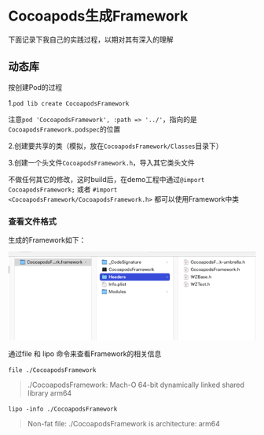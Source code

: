 # Cocoapods生成Framework

下面记录下我自己的实践过程，以期对其有深入的理解



## 动态库

按创建Pod的过程

1.`pod lib create CocoapodsFramework`

注意`pod 'CocoapodsFramework', :path => '../'`，指向的是`CocoapodsFramework.podspec`的位置



2.创建要共享的类（模拟，放在`CocoapodsFramework/Classes`目录下）

3.创建一个头文件`CocoapodsFramework.h`，导入其它类头文件

不做任何其它的修改，这时build后，在demo工程中通过`@import CocoapodsFramework;` 或者 `#import <CocoapodsFramework/CocoapodsFramework.h>` 都可以使用Framework中类







### 查看文件格式

生成的Framework如下：

![032](./images/032.png)



通过file 和 lipo 命令来查看Framework的相关信息

`file ./CocoapodsFramework`

> ./CocoapodsFramework: Mach-O 64-bit dynamically linked shared library arm64

`lipo -info ./CocoapodsFramework `

> Non-fat file: ./CocoapodsFramework is architecture: arm64







